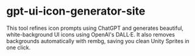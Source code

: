 # gpt-ui-icon-generator-site
This tool refines icon prompts using ChatGPT and generates beautiful, white-background UI icons using OpenAI's DALL·E. It also removes backgrounds automatically with rembg, saving you clean Unity Sprites in one click.
